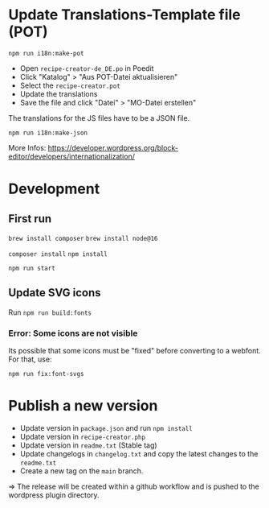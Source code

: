 # Update Translations-Template file (POT)

`npm run i18n:make-pot`

- Open `recipe-creator-de_DE.po` in Poedit
- Click "Katalog" > "Aus POT-Datei aktualisieren"
- Select the `recipe-creator.pot`
- Update the translations
- Save the file and click "Datei" > "MO-Datei erstellen"

The translations for the JS files have to be a JSON file.

`npm run i18n:make-json`

More Infos: https://developer.wordpress.org/block-editor/developers/internationalization/

# Development

## First run

`brew install composer`
`brew install node@16`

`composer install`
`npm install`

`npm run start`

## Update SVG icons

Run `npm run build:fonts`

### Error: Some icons are not visible

Its possible that some icons must be "fixed" before converting to a webfont. For that, use:

`npm run fix:font-svgs`

# Publish a new version

- Update version in `package.json` and run `npm install`
- Update version in `recipe-creator.php`
- Update version in `readme.txt` (Stable tag)
- Update changelogs in `changelog.txt` and copy the latest changes to the `readme.txt`
- Create a new tag on the `main` branch.

=> The release will be created within a github workflow and is pushed to the wordpress plugin directory.